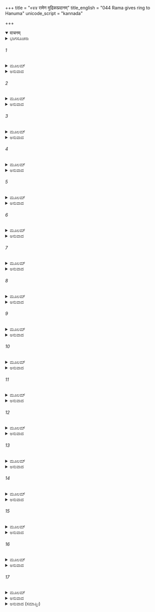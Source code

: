 +++
title = "०४४ रामेण मुद्रिकाप्रदानम्"
title_english = "044 Rama gives ring to Hanuma"
unicode_script = "kannada"

+++
<details open><summary>वाचनम्</summary>

<div class="audioEmbed"  caption="श्रीराम-हरिसीताराममूर्ति-घनपाठिभ्यां वचनम्" src="https://archive.org/download/Ramayana-recitation-Sriram-harisItArAmamUrti-Ghanapaati-v2/Kanda_4/Kanda_4_KSK-044-Hanumathe_Ramena_Mudrikaa_Pradanam.mp3"></div>
</details>



<details><summary>ಭಾಗಸೂಚನಾ</summary>

ಶ್ರೀರಾಮನು ಹನುಮಂತನಿಗೆ ಅಂಗುಲೀಯಕವನ್ನು ಕೊಟ್ಟು ಕಳುಹಿಸಿದುದು
</details>

###### 1


<details><summary>ಮೂಲಮ್</summary>

ವಿಶೇಷೇಣ ತು ಸುಗ್ರೀವೋ ಹನೂಮತ್ಯರ್ಥಮುಕ್ತವಾನ್ ।  
ಸ ಹಿ ತಸ್ಮಿನ್ ಹರಿಶ್ರೇಷ್ಠೇ ನಿಶ್ಚಿತಾರ್ಥೋಽರ್ಥಸಾಧನೇ ॥
</details>

<details><summary>ಅನುವಾದ</summary>

ಸುಗ್ರೀವನು ಮುಖ್ಯವಾಗಿ ಹನುಮಂತನಲ್ಲಿ ಸೀತಾನ್ವೇಷಣೆಯ ಕುರಿತು ವಿಶೇಷವಾಗಿ ಹೇಳಿದನು; ಏಕೆಂದರೆ ವಾನರಶ್ರೇಷ್ಠ ಹನುಮಂತನೇ ಈ ಕಾರ್ಯವನ್ನು ಸಿದ್ಧಗೊಳಿಸುವವನು ಎಂಬ ದೃಢವಿಶ್ವಾಸ ಅವನಿಗಿತ್ತು.॥1॥
</details>

###### 2


<details><summary>ಮೂಲಮ್</summary>

ಅಬ್ರವೀಚ್ಚ ಹನೂಮಂತಂ ವಿಕ್ರಾಂತಮನಿಲಾತ್ಮಜಮ್ ।  
ಸುಗ್ರೀವಃ ಪರಮಪ್ರೀತಃ ಪ್ರಭುಃ ಸರ್ವವನೌಕಸಾಮ್ ॥
</details>

<details><summary>ಅನುವಾದ</summary>

ಸಮಸ್ತ ವಾನರರ ಸ್ವಾಮಿ ಸುಗ್ರೀವನು ಅತ್ಯಂತ ಪ್ರಸನ್ನನಾಗಿ ಪರಮಪರಾಕ್ರಮಿ ವಾಯುಪುತ್ರ ಹನುಮಂತನಲ್ಲಿ ಈ ಪ್ರಕಾರ ಹೇಳಿದನು .॥2॥
</details>

###### 3


<details><summary>ಮೂಲಮ್</summary>

ನ ಭೂಮೌ ನಾಂತರಿಕ್ಷೇ ವಾ ನಾಂಬರೇ ನಾಮರಾಲಯೇ ।  
ನಾಪ್ಸುವಾ ಗತಿಸಂಗಂ ತೇ ಪಶ್ಯಾಮಿ ಹರಿಪುಂಗವ ॥
</details>

<details><summary>ಅನುವಾದ</summary>

ಕಪಿಶ್ರೇಷ್ಠನೇ! ಪೃಥಿವೀ, ಅಂತರಿಕ್ಷ, ಆಕಾಶ, ದೇವಲೋಕ ಅಥವಾ ನೀರಿನಲ್ಲಿಯೂ ನಿನ್ನ ಗತಿಯಲ್ಲಿ ಯಾವುದೇ ಅಡೆ-ತಡೆಯೇ ನಾನು ಕಾಣುವುದಿಲ್ಲ.॥3॥
</details>

###### 4


<details><summary>ಮೂಲಮ್</summary>

ಸಾಸುರಾಃ ಸಹಗಂಧರ್ವಾ ಸನಾಗ ನರದೇವತಾಃ ।  
ವಿದಿತಾಃ  ಸರ್ವಲೋಕಾಸ್ತೇ ಸಸಾಗರಧರಾಧರಾಃ ॥
</details>

<details><summary>ಅನುವಾದ</summary>

ಅಸುರ, ಗಂಧರ್ವ, ನಾಗ, ಮನುಷ್ಯ, ದೇವತೆ, ಸಮುದ್ರ ಹಾಗೂ ಪರ್ವತಗಳ ಸಹಿತ ಸಂಪೂರ್ಣ ಲೋಕಗಳ ಜ್ಞಾನ ನಿನಗಿದೆ.॥4॥
</details>

###### 5


<details><summary>ಮೂಲಮ್</summary>

ಗತಿರ್ವೇಗಶ್ಚ ತೇಜಸ್ವ ಲಾಘವಂ ಚ ಮಹಾಕಪೇ ।  
ಪಿತುಸ್ತೇ ಸದೃಶಂ ವೀರಮಾರುತಸ್ಯ ಮಹೌಜಸಃ ॥
</details>

<details><summary>ಅನುವಾದ</summary>

ವೀರನೇ! ಮಹಾಕಪಿಯೇ! ಎಲ್ಲೆಡೆ ಅಬಾಧಿತ ಗತಿ, ವೇಗ, ತೇಜ ಮತ್ತು ಸ್ಪೂರ್ತಿ - ಇವೆಲ್ಲ ಸದ್ಗುಣಗಳು ಮಹಾಪರಾಕ್ರಮಿ ನಿನ್ನ ಅಪ್ಪನಾದ ವಾಯುವಿನಂತೆ ನಿನ್ನಲ್ಲಿಯೂ ಇವೆ.॥5॥
</details>

###### 6


<details><summary>ಮೂಲಮ್</summary>

ತೇಜಸಾ ವಾಪಿ ತೇ ಭೂತಂ ನ ಸಮಂ ಭುವಿ ವಿದ್ಯತೇ ।  
ತದ್ಯಥಾ ಲಭ್ಯತೇ ಸೀತಾ ತತ್ತ್ವಮೇವಾನುಚಿಂತಯ ॥
</details>

<details><summary>ಅನುವಾದ</summary>

ಈ ಭೂಮಂಡಲದಲ್ಲಿ ನಿನ್ನ ತೇಜಕ್ಕೆ ಸಮಾನವಾಗಿ ಯಾವುದೇ ಪ್ರಾಣಿಯೂ ಇಲ್ಲ. ಆದ್ದರಿಂದ ಸೀತೆಯು ದೊರೆಯುವಂತಹ ಉಪಾಯವನ್ನು ನೀನೇ ಯೋಚಿಸು.॥6॥
</details>

###### 7


<details><summary>ಮೂಲಮ್</summary>

ತ್ವಯ್ಯೇವ ಹನುಮನ್ನಸ್ತಿ ಬಲಂ ಬುದ್ಧಿಃ ಪರಾಕ್ರಮಃ ।  
ದೇಶಕಾಲಾನುವೃತ್ತಿಶ್ಚ ನಯಶ್ಚ ನಯಪಂಡಿತ ॥
</details>

<details><summary>ಅನುವಾದ</summary>

ಹನುಮಂತನೇ! ನೀನು ನೀತಿಶಾಸ್ತ್ರದ ಪಂಡಿತನಾಗಿರುವೆ. ಬಲ, ಬುದ್ಧಿ, ಪರಾಕ್ರಮ, ದೇಶ-ಕಾಲದ ಅನುಸರಣ, ನೀತಿಪೂರ್ಣವರ್ತನೆ ಇವೆಲ್ಲ ಒಟ್ಟಿಗೆ ನಿನ್ನಲ್ಲಿ ಮಾತ್ರ ಕಂಡುಬರುತ್ತವೆ.॥7॥
</details>

###### 8


<details><summary>ಮೂಲಮ್</summary>

ತತಃ ಕಾರ್ಯಸಮಾಸಂಗಮವಗಮ್ಯ ಹನೂಮತಿ ।  
ವಿದಿತ್ವಾ ಹನುಮಂತಂ ಚ ಚಿಂತಯಾಮಾಸ ರಾಘವಃ ॥
</details>

<details><summary>ಅನುವಾದ</summary>

ಸುಗ್ರೀವನ ಮಾತನ್ನು ಕೇಳಿ ಈ ಕಾರ್ಯದ ಸಿದ್ಧಿಯ ಎಲ್ಲ ಭಾರವು ಹನುಮಂತನ ಮೇಲೆಯೇ ಇದೆ ಎಂದು ತಿಳಿದು ಶ್ರೀರಾಮಚಂದ್ರನು ಮನಸ್ಸಿನಲ್ಲೇ ಹೀಗೆ ಯೋಚಿಸಿದನು .॥8॥
</details>

###### 9


<details><summary>ಮೂಲಮ್</summary>

ಸರ್ವಥಾ ನಿಶ್ಚಿತಾರ್ಥೋಽಯಂ ಹನೂಮತಿ ಹರೀಶ್ವರಃ ।  
ನಿಶ್ಚಿತಾರ್ಥತರಶ್ಚಾಪಿ ಹನೂಮಾನ್ಕಾರ್ಯಸಾಧನೇ ॥
</details>

<details><summary>ಅನುವಾದ</summary>

ವಾನರರಾಜ ಸುಗ್ರೀವನು ಹನುಮಂತನ ಮೇಲೆ ಇವನು ನಿಶ್ಚಿತವಾಗಿ ನಮ್ಮ ಈ ಕಾರ್ಯವನ್ನು ಮಾಡಬಲ್ಲನು ಎಂಬ ಪೂರ್ಣ ಭರವಸೆಯನ್ನು ಇಟ್ಟಿರುವನು. ಸ್ವಯಂ ಹನುಮಂತನು ತಾನು ಖಂಡಿತವಾಗಿ ಈ ಕಾರ್ಯವನ್ನು ನೆರವೇರಿಸುವುದಾಗಿ ನಂಬಿರುವನು.॥9॥
</details>

###### 10


<details><summary>ಮೂಲಮ್</summary>

ತದೇವಂ ಪ್ರಸ್ಥಿತಸ್ಯಾಸ್ಯ ಪರಿಜ್ಞಾತಸ್ಯ ಕರ್ಮಭಿಃ ।  
ಭರ್ತ್ರಾ ಪರಿಗೃಹೀತಸ್ಯ ಧ್ರುವಃ ಕಾರ್ಯಫಲೋದಯಃ ॥
</details>

<details><summary>ಅನುವಾದ</summary>

ಈ ಪ್ರಕಾರ ಕಾರ್ಯಗಳಿಂದ ಯಾರನ್ನು ಪರೀಕ್ಷಿಸಲಾಗಿದೆಯೋ, ಎಲ್ಲರಿಗಿಂತ ಶ್ರೇಷ್ಠನೆಂದು ತಿಳಿಯಲಾಗಿದೆಯೋ ಆ ಹನುಮಂತನು ಸುಗ್ರೀವನ ಆಜ್ಞೆಯಂತೆ ಸೀತಾನ್ವೇಷಣೆಗಾಗಿ ಹೋಗುತ್ತಿದ್ದಾನೆ. ಇವನಿಂದ ಈ ಕಾರ್ಯವು ಸಫಲವಾಗುವುದು ನಿಶ್ಚಿತವಾಗಿದೆ.॥10॥
</details>

###### 11


<details><summary>ಮೂಲಮ್</summary>

ತಂ ಸಮೀಕ್ಷ್ಯ ಮಹಾತೇಜಾ ವ್ಯವಸಾಯೋತ್ತರಂ ಹರಿಮ್ ।  
ಕೃತಾರ್ಥ ಇವ ಸಂಹೃಷ್ಟಃ ಪ್ರಹೃಷ್ಟೇಂದ್ರಿಯಮಾನಸಃ ॥
</details>

<details><summary>ಅನುವಾದ</summary>

ಹೀಗೆ ವಿಚಾರಮಾಡಿ ಮಹಾತೇಜಸ್ವೀ ಶ್ರೀರಾಮಚಂದ್ರನು ಕಾರ್ಯಸಾಧಕರಲ್ಲಿ ಸರ್ವಶ್ರೇಷ್ಠ ಹನುಮಂತನ ಕಡೆಗೆ ನೋಡಿ, ತನ್ನನ್ನು ಕೃತಾರ್ಥ ನಂತೆ ತಿಳಿದು ಸಂತೋಷಗೊಂಡನು. ಅವನ ಎಲ್ಲ ಇಂದ್ರಿಯಗಳು ಮತ್ತು ಮನಸ್ಸು ಹರ್ಷಗೊಂಡವು.॥11॥
</details>

###### 12


<details><summary>ಮೂಲಮ್</summary>

ದದೌ ತಸ್ಯ ತತಃ ಪ್ರೀತಃ ಸ್ವನಾಮಾಂಕೋಪಶೋಭಿತಮ್ ।  
ಅಂಗುಲೀಯಮಭಿಜ್ಞಾನಂ ರಾಜಪುತ್ರ್ಯಾಃ ಪರಂತಪಃ ॥
</details>

<details><summary>ಅನುವಾದ</summary>

ಅನಂತರ ಪರಂತಪ ಶ್ರೀರಾಮನು ಪ್ರಸನ್ನತೆಯಿಂದ ತನ್ನ ಹೆಸರಿನಿಂದ ಸುಶೋಭಿತ ಒಂದು ಉಂಗುರವನ್ನು ಹನುಮಂತನ ಕೈಗೆ ಇತ್ತು, ರಾಜಕುಮಾರೀ ಸೀತೆಗೆ ಪರಿಚಯ ರೂಪವಾಗಿ ಅರ್ಪಿಸಲಿಕ್ಕಾಗಿ ಸೂಚಿಸಿದನು.॥12॥
</details>

###### 13


<details><summary>ಮೂಲಮ್</summary>

ಅನೇನ ತ್ವಾಂ ಹರಿಶ್ರೇಷ್ಠ ಚಿಹ್ನೇನ ಜನಕಾತ್ಮಜಾ ।  
ಮತ್ಸಕಾಶಾದನುಪ್ರಾಪ್ತಮನುದ್ವಿಗ್ನಾನುಪಶ್ಯತಿ ॥
</details>

<details><summary>ಅನುವಾದ</summary>

ಉಂಗುರವನ್ನಿತ್ತು ಹೇಳಿದನು - ಕಪಿಶ್ರೇಷ್ಠ! ಈ ಚಿಹ್ನೆಯಿಂದ ಜಾನಕಿಗೆ ನೀನು ನನ್ನ ಕಡೆಯಿಂದ ಬಂದಿರುವನು ಎಂಬ ವಿಶ್ವಾಸ ಉಂಟಾದೀತು. ಇದರಿಂದ ಅವಳು ಭಯ ಬಿಟ್ಟು ನಿನ್ನನ್ನು ನೋಡುವಳು.॥13॥
</details>

###### 14


<details><summary>ಮೂಲಮ್</summary>

ವ್ಯವಸಾಯಶ್ಚ ತೇ ವೀರ ಸತ್ತ್ವಯುಕ್ತಶ್ಚ ವಿಕ್ರಮಃ ।  
ಸುಗ್ರೀವಸ್ಯ ಚ ಸಂದೇಶಃ ಸಿದ್ಧಿಂ ಕಥಯತೀವ ಮೇ ॥
</details>

<details><summary>ಅನುವಾದ</summary>

ವೀರವರನೇ! ನಿನ್ನ ಉದ್ಯೋಗ, ಧೈರ್ಯ, ಪರಾಕ್ರಮ ಮತ್ತು ಸುಗ್ರೀವನ ಸಂದೇಶ - ಇವೆಲ್ಲವುಗಳಿಂದ ನಿನ್ನಿಂದ ಈ ಕಾರ್ಯವು ಅವಶ್ಯವಾಗಿ ಸಿದ್ಧಿಸುವುದು ಎಂಬ ಸೂಚನೆ ಸಿಗುತ್ತಿದೆ.॥14॥
</details>

###### 15


<details><summary>ಮೂಲಮ್</summary>

ಸ ತದ್ ಗೃಹ್ಯ ಹರಿಶ್ರೇಷ್ಠಃ ಸ್ಥಾಪ್ಯ ಮೂರ್ಧ್ನಿ ಕೃತಾಂಜಲಿಃ ।  
ವಂದಿತ್ವಾ ಚರಣೌ ಚೈವ ಪ್ರಸ್ಥಿತಃ ಪ್ಲವಗರ್ಷಭಃ ॥
</details>

<details><summary>ಅನುವಾದ</summary>

ವಾನರಶ್ರೇಷ್ಠ ಹನುಮಂತನು ಆ ಉಂಗುರವನ್ನು ಪಡೆದು ತಲೆಯಲ್ಲಿಟ್ಟುಕೊಂಡು, ಕೈಮುಗಿದು ಶ್ರೀರಾಮನ ಚರಣಗಳಲ್ಲಿ ಪ್ರಣಾಮ ಮಾಡಿ ಆ ವಾನರ ಶಿರೋಮಣಿಯು ಅಲ್ಲಿಂದ ಹೊರಟನು.॥15॥
</details>

###### 16


<details><summary>ಮೂಲಮ್</summary>

ಸ ತತ್ ಪ್ರಕರ್ಷನ್ ಹರಿಣಾಂ ಮಹದ್ಬಲಂ  
ಬಭೂವ ವೀರಃ ಪವನಾತ್ಮಜಃ ಕಪಿಃ।  
ಗತಾಂಬುದೇ ವ್ಯೋಮ್ನಿ ವಿಶುದ್ಧ ಮಂಡಲಃ  
ಶಶೀವ ನಕ್ಷತ್ರಗಣೋಪಶೋಭಿತಃ ॥
</details>

<details><summary>ಅನುವಾದ</summary>

ಆಗ ವೀರವಾನರ ಪವನಕುಮಾರ ಹನುಮಂತನು ತನ್ನೊಂದಿಗೆ ವಾನರರ ವಿಶಾಲ ಸೈನ್ಯವನ್ನು ಕರೆದುಕೊಂಡು ಹೋಗುವಾಗ ಮೇಘರಹಿತ ಆಕಾಶದಲ್ಲಿ ನಕ್ಷತ್ರ ಸಮೂಹದಿಂದ ಸುಶೋಭಿತ ನಿರ್ಮಲ ಚಂದ್ರನಂತೆ ಶೋಭಿತನಾಗುತ್ತಿದ್ದನು.॥16॥
</details>

###### 17


<details><summary>ಮೂಲಮ್</summary>

ಅತಿಬಲ ಬಲಮಾಶ್ರಿತಸ್ತವಾಹಂ  
ಹರಿವರವಿಕ್ರಮ ವಿಕ್ರಮೈರನಲ್ಪೈಃ ।  
ಪವನಸುತ ಯಥಾಧಿಗಮ್ಯತೇ ಸಾ  
ಜನಕಸುತಾ ಹನುಮಂಸ್ತಥಾ ಕುರುಷ್ವ ॥
</details>

<details><summary>ಅನುವಾದ</summary>

ಹೊರಟ ಹನುಮಂತನನ್ನು ಸಂಬೋಧಿಸಿ ಶ್ರೀರಾಮನು ಪುನಃ ಹೇಳಿದನು- ಅತ್ಯಂತ ಬಲಶಾಲೀ ಕಪಿಶ್ರೇಷ್ಠನೇ! ನಾನು ನಿನ್ನ ಬಲವನ್ನೇ ಆಶ್ರಯಿಸಿರುವೆನು. ಪವನಕುಮಾರ ಹನುಮಂತನೇ! ಯಾವುದೇ ರೀತಿಯಿಂದಲಾದರೂ ಸೀತೆಯು ದೊರೆಯುವಂತೆ ನೀನು ನಿನ್ನ ಬಲ-ಪರಾಕ್ರಮದಿಂದ ಪ್ರಯತ್ನ ಮಾಡು, ಸರಿ ಈಗ ಹೊರಡು.॥17॥
</details>

<details><summary>ಅನುವಾದ (ಸಮಾಪ್ತಿಃ)</summary>

ಶ್ರೀ ವಾಲ್ಮೀಕಿವಿರಚಿತ ಆರ್ಷರಾಮಾಯಣ ಆದಿಕಾವ್ಯದ ಕಿಷ್ಕಿಂಧಾಕಾಂಡದ ನಲವತ್ತನಾಲ್ಕನೆಯ ಸರ್ಗ ಸಂಪೂರ್ಣವಾಯಿತು.॥44॥
</details>
